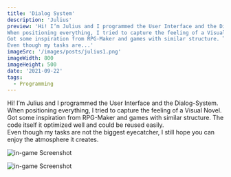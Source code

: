 ```yaml
---
title: 'Dialog System'
description: 'Julius'
preview: 'Hi! I’m Julius and I programmed the User Interface and the Dialog-System.  
When positioning everything, I tried to capture the feeling of a Visual Novel.  
Got some inspiration from RPG-Maker and games with similar structure. The code itself it optimized well and could be reused easily.  
Even though my tasks are...'
imageSrc: '/images/posts/julius1.png'
imageWidth: 800
imageHeight: 500
date: '2021-09-22'
tags:
  - Programming
---
```


Hi! I’m Julius and I programmed the User Interface and the Dialog-System.  
When positioning everything, I tried to capture the feeling of a Visual Novel.  
Got some inspiration from RPG-Maker and games with similar structure. The code itself it optimized well and could be reused easily.  
Even though my tasks are not the biggest eyecatcher, I still hope you can enjoy the atmosphere it creates.

![in-game Screenshot](/images/posts/julius1.png "in-game Screenshot")

![in-game Screenshot](/images/posts/julius2.png "in-game Screenshot")